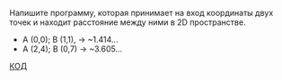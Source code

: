 Напишите программу, которая принимает на вход координаты двух точек и находит расстояние между ними в 2D пространстве.

* A (0,0); B (1,1), -> ~1.414...
* A (2,4); B (0,7) -> ~3.605...

[КОД](Program.cs)   